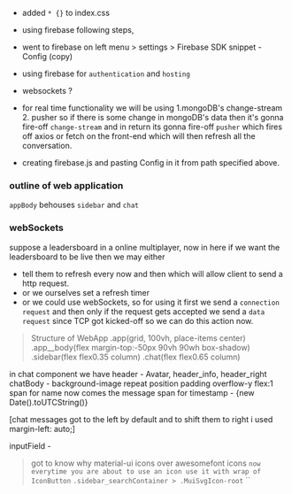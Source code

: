

- added `* {}` to index.css

- using firebase following steps,
- went to firebase on left menu > settings > Firebase SDK snippet - Config (copy)
- using firebase for `authentication` and `hosting`
- websockets ?
- for real time functionality we will be using 1.mongoDB's change-stream 2. pusher
so if there is some change in mongoDB's data then it's gonna fire-off `change-stream` and in return its gonna fire-off `pusher` which fires off axios or fetch on the front-end which will then refresh all the conversation.
- creating firebase.js and pasting Config in it from path specified above.

### outline of web application
`appBody` behouses `sidebar` and `chat`

### webSockets
suppose a leadersboard in a online multiplayer, now in here if we want the leadersboard to be live then we may either
- tell them to refresh every now and then which will allow client to send a http request.
- or we ourselves set a refresh timer
- or we could use webSockets, so for using it first we send a `connection request` and then only if the request gets accepted we send a `data request` since TCP got kicked-off so we can do this action now.


> Structure of WebApp
.app(grid, 100vh, place-items center)
  .app__body(flex margin-top:-50px 90vh 90wh box-shadow)
    .sidebar(flex flex0.35 column)
    .chat(flex flex0.65 column)

in chat component
we have
header - Avatar, header_info, header_right
chatBody - background-image repeat position padding overflow-y flex:1
  span for name
  now comes the message
  span for timestamp - {new Date().toUTCString()}

  [chat messages got to the left by default and to shift them to right i used margin-left: auto;]

inputField - 

> got to know why material-ui icons over awesomefont icons
`now everytime you are about to use an icon use it with wrap of IconButton`
`.sidebar_searchContainer > .MuiSvgIcon-root`
``